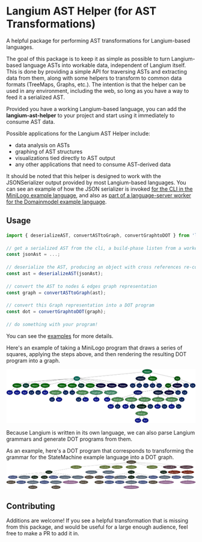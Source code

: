 # Langium AST Helper (for AST Transformations)

A helpful package for performing AST transformations for Langium-based languages.

The goal of this package is to keep it as simple as possible to turn Langium-based language ASTs into workable data, independent of Langium itself. This is done by providing a simple API for traversing ASTs and extracting data from them, along with some helpers to transform to common data formats (TreeMaps, Graphs, etc.). The intention is that the helper can be used in any environment, including the web, so long as you have a way to feed it a serialized AST.

Provided you have a working Langium-based language, you can add the **langium-ast-helper** to your project and start using it immediately to consume AST data.

Possible applications for the Langium AST Helper include:
- data analysis on ASTs
- graphing of AST structures
- visualizations tied directly to AST output
- any other applications that need to consume AST-derived data

It should be noted that this helper is designed to work with the JSONSerializer output provided by most Langium-based languages. You can see an example of how the JSON serializer is invoked [for the CLI in the MiniLogo example language](https://github.com/TypeFox/langium-minilogo/blob/main/src/cli/index.ts#L13-L18), and also as [part of a language-server worker for the Domainmodel example language](https://github.com/eclipse-langium/langium/blob/a4c7a58e9a79199d0f69cd3a9479c6ddfe99de21/examples/domainmodel/src/language-server/main-browser.ts#L27-L38).

## Usage

```ts
import { deserializeAST, convertASTtoGraph, convertGraphtoDOT } from 'langium-ast-helper';

// get a serialized AST from the cli, a build-phase listen from a worker, etc.
const jsonAst = ...;

// deserialize the AST, producing an object with cross references re-constructed
const ast = deserializeAST(jsonAst);

// convert the AST to nodes & edges graph representation
const graph = convertASTtoGraph(ast);

// convert this Graph representation into a DOT program
const dot = convertGraphtoDOT(graph);

// do something with your program!
```

You can see the [examples](./packages/examples/src/index.ts) for more details.

Here's an example of taking a MiniLogo program that draws a series of squares, applying the steps above, and then rendering the resulting DOT program into a graph.

![MiniLogo program graph generated from a DOT specification, which in turn was derived from the StateMachine grammar.](./assets/minilogo-program-example.png)

Because Langium is written in its own language, we can also parse Langium grammars and generate DOT programs from them.

As an example, here's a DOT program that corresponds to transforming the grammar for the StateMachine example language into a DOT graph.
![StateMachine graph generated from a DOT specification, which in turn was derived from the StateMachine grammar.](./assets/statemachine-graph-example.png)

## Contributing

Additions are welcome! If you see a helpful transformation that is missing from this package, and would be useful for a large enough audience, feel free to make a PR to add it in.